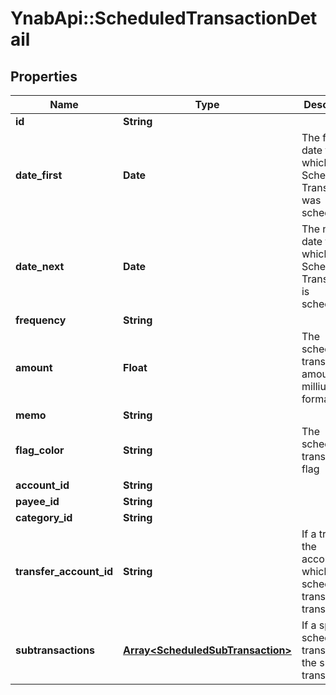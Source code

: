 # YnabApi::ScheduledTransactionDetail

## Properties
Name | Type | Description | Notes
------------ | ------------- | ------------- | -------------
**id** | **String** |  | 
**date_first** | **Date** | The first date for which the Scheduled Transaction was scheduled. | 
**date_next** | **Date** | The next date for which the Scheduled Transaction is scheduled. | 
**frequency** | **String** |  | 
**amount** | **Float** | The scheduled transaction amount in milliunits format | 
**memo** | **String** |  | 
**flag_color** | **String** | The scheduled transaction flag | 
**account_id** | **String** |  | 
**payee_id** | **String** |  | 
**category_id** | **String** |  | 
**transfer_account_id** | **String** | If a transfer, the account_id which the scheduled transaction transfers to | 
**subtransactions** | [**Array&lt;ScheduledSubTransaction&gt;**](ScheduledSubTransaction.md) | If a split scheduled transaction, the sub-transactions. | 


